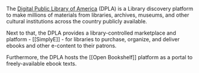 The [Digital Public Library of America](https://dp.la/search) (DPLA) is a Library discovery platform to make millions of materials from libraries, archives, museums, and other cultural institutions across the country publicly available.

Next to that, the DPLA provides a library-controlled marketplace and platform - [[SimplyE]] - for libraries to purchase, organize, and deliver ebooks and other e-content to their patrons.

Furthermore, the DPLA hosts the [[Open Bookshelf]] platform as a portal to freely-available ebook texts.